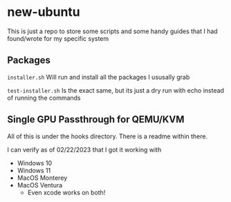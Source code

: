 # new-ubuntu

This is just a repo to store some scripts and some handy guides that I had found/wrote for my specific system

## Packages

`installer.sh` Will run and install all the packages I ususally grab

`test-installer.sh` Is the exact same, but its just a dry run with echo instead of running the commands

## Single GPU Passthrough for QEMU/KVM

All of this is under the hooks directory. There is a readme within there.

I can verify as of 02/22/2023 that I got it working with 
 - Windows 10
 - Windows 11
 - MacOS Monterey
 - MacOS Ventura
   - Even xcode works on both!
